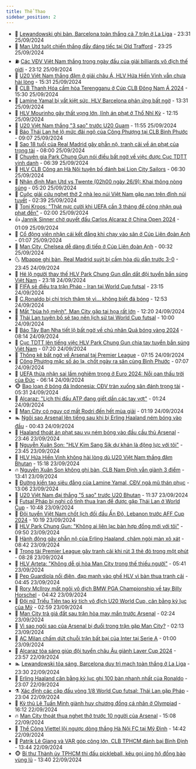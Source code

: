 ```yaml
---
title: Thể Thao
sidebar_position: 2
---
```


<!-- dantri-the-thao:START -->
- 🎡 [Lewandowski ghi bàn, Barcelona toàn thắng cả 7 trận ở La Liga](https://dantri.com.vn/the-thao/lewandowski-ghi-ban-barcelona-toan-thang-ca-7-tran-o-la-liga-20240926062935398.htm) - 23:31 25/09/2024
- 💯 [Man Utd tuột chiến thắng đầy đáng tiếc tại Old Trafford](https://dantri.com.vn/the-thao/man-utd-tuot-chien-thang-day-dang-tiec-tai-old-trafford-20240926062118584.htm) - 23:25 25/09/2024
- ⛽️ [Các VĐV Việt Nam thắng trong ngày đầu của giải billiards vô địch thế giới](https://dantri.com.vn/the-thao/cac-vdv-viet-nam-thang-trong-ngay-dau-cua-giai-billiards-vo-dich-the-gioi-20240925225435970.htm) - 23:12 25/09/2024
- 💃 [U20 Việt Nam thắng đậm ở giải châu Á, HLV Hứa Hiền Vinh vẫn chưa hài lòng](https://dantri.com.vn/the-thao/u20-viet-nam-thang-dam-o-giai-chau-a-hlv-hua-hien-vinh-van-chua-hai-long-20240925222913644.htm) - 15:31 25/09/2024
- 🌈 [CLB Thanh Hóa cầm hòa Terengganu ở Cúp CLB Đông Nam Á 2024](https://dantri.com.vn/the-thao/clb-thanh-hoa-cam-hoa-terengganu-o-cup-clb-dong-nam-a-2024-20240925223514960.htm) - 15:30 25/09/2024
- 🦅 [Lamine Yamal bị vắt kiệt sức, HLV Barcelona phản ứng bất ngờ](https://dantri.com.vn/the-thao/lamine-yamal-bi-vat-kiet-suc-hlv-barcelona-phan-ung-bat-ngo-20240925193137515.htm) - 13:31 25/09/2024
- 🌝 [HLV Mourinho gây thất vọng lớn, lĩnh án phạt ở Thổ Nhĩ Kỳ](https://dantri.com.vn/the-thao/hlv-mourinho-gay-that-vong-lon-linh-an-phat-o-tho-nhi-ky-20240925191426639.htm) - 12:15 25/09/2024
- 🚀 [U20 Việt Nam thắng &quot;3 sao&quot; trước U20 Guam](https://dantri.com.vn/the-thao/u20-viet-nam-thang-3-sao-truoc-u20-guam-20240925185516855.htm) - 11:55 25/09/2024
- 🎉 [Báo Thái Lan hé lộ mức đãi ngộ của Công Phượng tại CLB Bình Phước](https://dantri.com.vn/the-thao/bao-thai-lan-he-lo-muc-dai-ngo-cua-cong-phuong-tai-clb-binh-phuoc-20240925125947441.htm) - 09:07 25/09/2024
- 📝 [Sao 18 tuổi của Real Madrid gây phẫn nộ, tranh cãi về án phạt của trọng tài](https://dantri.com.vn/the-thao/sao-18-tuoi-cua-real-madrid-gay-phan-no-tranh-cai-ve-an-phat-cua-trong-tai-20240925144013280.htm) - 08:00 25/09/2024
- 🦄 [Chuyên gia Park Chung Gun nói điều bất ngờ về việc được Cục TDTT vinh danh](https://dantri.com.vn/the-thao/chuyen-gia-park-chung-gun-noi-dieu-bat-ngo-ve-viec-duoc-cuc-tdtt-vinh-danh-20240925132330487.htm) - 06:39 25/09/2024
- 🎉 [HLV CLB Công an Hà Nội tuyên bố đánh bại Lion City Sailors](https://dantri.com.vn/the-thao/hlv-clb-cong-an-ha-noi-tuyen-bo-danh-bai-lion-city-sailors-20240925134813875.htm) - 06:30 25/09/2024
- 💼 [Nhận định Man Utd vs Twente &lpar;02h00 ngày 26/9&rpar;: Khai thông nòng súng](https://dantri.com.vn/the-thao/nhan-dinh-man-utd-vs-twente-02h00-ngay-269-khai-thong-nong-sung-20240925122000954.htm) - 05:20 25/09/2024
- 🤡 [Cuộc giải cứu nghẹt thở 2 nhà leo núi Việt Nam gặp nạn trên đỉnh núi tuyết](https://dantri.com.vn/the-thao/cuoc-giai-cuu-nghet-tho-2-nha-leo-nui-viet-nam-gap-nan-tren-dinh-nui-tuyet-20240925093952945.htm) - 02:39 25/09/2024
- 🦆 [Toni Kroos: &quot;Thật nực cười khi UEFA cần 3 tháng để công nhận quả phạt đền&quot;](https://dantri.com.vn/the-thao/toni-kroos-that-nuc-cuoi-khi-uefa-can-3-thang-de-cong-nhan-qua-phat-den-20240925085717012.htm) - 02:00 25/09/2024
- 👍 [Jannik Sinner chờ quyết đấu Carlos Alcaraz ở China Open 2024](https://dantri.com.vn/the-thao/jannik-sinner-cho-quyet-dau-carlos-alcaraz-o-china-open-2024-20240925071010178.htm) - 01:09 25/09/2024
- 💼 [Cổ động viên nhận cái kết đắng khi chạy vào sân ở Cúp Liên đoàn Anh](https://dantri.com.vn/the-thao/co-dong-vien-nhan-cai-ket-dang-khi-chay-vao-san-o-cup-lien-doan-anh-20240925073952496.htm) - 01:07 25/09/2024
- 🦒 [Man City, Chelsea dễ dàng đi tiếp ở Cúp Liên đoàn Anh](https://dantri.com.vn/the-thao/man-city-chelsea-de-dang-di-tiep-o-cup-lien-doan-anh-20240925072548674.htm) - 00:32 25/09/2024
- 🌜 [Mbappe ghi bàn, Real Madrid suýt bị cầm hòa dù dẫn trước 3-0](https://dantri.com.vn/the-thao/mbappe-ghi-ban-real-madrid-suyt-bi-cam-hoa-du-dan-truoc-3-0-20240925064330104.htm) - 23:45 24/09/2024
- 🦆 [Hé lộ người thay thế HLV Park Chung Gun dẫn dắt đội tuyển bắn súng Việt Nam](https://dantri.com.vn/the-thao/he-lo-nguoi-thay-the-hlv-park-chung-gun-dan-dat-doi-tuyen-ban-sung-viet-nam-20240924230240501.htm) - 23:18 24/09/2024
- 💪 [FIFA sẽ điều tra trận Pháp - Iran tại World Cup futsal](https://dantri.com.vn/the-thao/fifa-se-dieu-tra-tran-phap-iran-tai-world-cup-futsal-20240924231206259.htm) - 23:15 24/09/2024
- 🧠 [C.Ronaldo bị chỉ trích thậm tệ vì… không biết đá bóng](https://dantri.com.vn/the-thao/cronaldo-bi-chi-trich-tham-te-vi-khong-biet-da-bong-20240924195328473.htm) - 12:53 24/09/2024
- 🦄 [Mất &quot;bùa hộ mệnh&quot;, Man City gặp tai họa rất lớn](https://dantri.com.vn/the-thao/mat-bua-ho-menh-man-city-gap-tai-hoa-rat-lon-20240924192007042.htm) - 12:20 24/09/2024
- 🥸 [Thái Lan tuyên bố sẽ tạo nên lịch sử tại World Cup futsal](https://dantri.com.vn/the-thao/thai-lan-tuyen-bo-se-tao-nen-lich-su-tai-world-cup-futsal-20240924125005178.htm) - 10:00 24/09/2024
- 🤠 [Báo Tây Ban Nha tiết lộ bất ngờ về chủ nhân Quả bóng vàng 2024](https://dantri.com.vn/the-thao/bao-tay-ban-nha-tiet-lo-bat-ngo-ve-chu-nhan-qua-bong-vang-2024-20240924151346721.htm) - 08:14 24/09/2024
- 👺 [Cục TDTT lên tiếng việc HLV Park Chung Gun chia tay tuyển bắn súng Việt Nam](https://dantri.com.vn/the-thao/cuc-tdtt-len-tieng-viec-hlv-park-chung-gun-chia-tay-tuyen-ban-sung-viet-nam-20240924135220078.htm) - 07:20 24/09/2024
- 📝 [Thống kê bất ngờ về Arsenal tại Premier League](https://dantri.com.vn/the-thao/thong-ke-bat-ngo-ve-arsenal-tai-premier-league-20240924113518216.htm) - 07:15 24/09/2024
- 🦆 [Công Phượng mặc số áo lạ, chốt ngày ra sân cùng Bình Phước](https://dantri.com.vn/the-thao/cong-phuong-mac-so-ao-la-chot-ngay-ra-san-cung-binh-phuoc-20240924140724483.htm) - 07:07 24/09/2024
- 🥳 [UEFA thừa nhận sai lầm nghiêm trọng ở Euro 2024: Nỗi oan thấu trời của Đức](https://dantri.com.vn/the-thao/uefa-thua-nhan-sai-lam-nghiem-trong-o-euro-2024-noi-oan-thau-troi-cua-duc-20240924101357780.htm) - 06:14 24/09/2024
- 🐵 [Bạo loạn ở bóng đá Indonesia: CĐV tràn xuống sân đánh trọng tài](https://dantri.com.vn/the-thao/bao-loan-o-bong-da-indonesia-cdv-tran-xuong-san-danh-trong-tai-20240924123121299.htm) - 05:31 24/09/2024
- 🤩 [Alcaraz: &quot;Lịch thi đấu ATP đang giết dần các tay vợt&quot;](https://dantri.com.vn/the-thao/alcaraz-lich-thi-dau-atp-dang-giet-dan-cac-tay-vot-20240924082309561.htm) - 01:24 24/09/2024
- 🤠 [Man City có nguy cơ mất Rodri đến hết mùa giải](https://dantri.com.vn/the-thao/man-city-co-nguy-co-mat-rodri-den-het-mua-giai-20240924081004428.htm) - 01:19 24/09/2024
- 🏊 [Ngôi sao Arsenal lên tiếng sau khi bị Erling Haaland ném bóng vào đầu](https://dantri.com.vn/the-thao/ngoi-sao-arsenal-len-tieng-sau-khi-bi-erling-haaland-nem-bong-vao-dau-20240924072049611.htm) - 00:43 24/09/2024
- 🗽 [Haaland thoát án phạt sau vụ ném bóng vào đầu cầu thủ Arsenal](https://dantri.com.vn/the-thao/haaland-thoat-an-phat-sau-vu-nem-bong-vao-dau-cau-thu-arsenal-20240924064436694.htm) - 23:46 23/09/2024
- 🚀 [Nguyễn Xuân Son: &quot;HLV Kim Sang Sik dự khán là động lực với tôi&quot;](https://dantri.com.vn/the-thao/nguyen-xuan-son-hlv-kim-sang-sik-du-khan-la-dong-luc-voi-toi-20240924070234235.htm) - 23:45 23/09/2024
- 🎉 [HLV Hứa Hiền Vinh không hài lòng dù U20 Việt Nam thắng đậm Bhutan](https://dantri.com.vn/the-thao/hlv-hua-hien-vinh-khong-hai-long-du-u20-viet-nam-thang-dam-bhutan-20240923221730960.htm) - 15:18 23/09/2024
- 🔥 [Nguyễn Xuân Son không ghi bàn, CLB Nam Định vẫn giành 3 điểm](https://dantri.com.vn/the-thao/nguyen-xuan-son-khong-ghi-ban-clb-nam-dinh-van-gianh-3-diem-20240923203906847.htm) - 13:41 23/09/2024
- 🎉 [Đường kiến tạo siêu đẳng của Lamine Yamal, CĐV ngả mũ thán phục](https://dantri.com.vn/the-thao/duong-kien-tao-sieu-dang-cua-lamine-yamal-cdv-nga-mu-than-phuc-20240923200504180.htm) - 13:06 23/09/2024
- 🎡 [U20 Việt Nam đại thắng &quot;5 sao&quot; trước U20 Bhutan](https://dantri.com.vn/the-thao/u20-viet-nam-dai-thang-5-sao-truoc-u20-bhutan-20240923183716050.htm) - 11:37 23/09/2024
- 🐻 [Futsal Pháp bị nghi cố tình thua Iran để được gặp Thái Lan ở World Cup](https://dantri.com.vn/the-thao/futsal-phap-bi-nghi-co-tinh-thua-iran-de-duoc-gap-thai-lan-o-world-cup-20240923172654620.htm) - 10:48 23/09/2024
- 🌊 [Đội tuyển Việt Nam chốt lịch đối đầu Ấn Độ, Lebanon trước AFF Cup 2024](https://dantri.com.vn/the-thao/doi-tuyen-viet-nam-chot-lich-doi-dau-an-do-lebanon-truoc-aff-cup-2024-20240923170700006.htm) - 10:19 23/09/2024
- 💃 [HLV Park Chung Gun: &quot;Không ai liên lạc bàn hợp đồng mới với tôi&quot;](https://dantri.com.vn/the-thao/hlv-park-chung-gun-khong-ai-lien-lac-ban-hop-dong-moi-voi-toi-20240923161359968.htm) - 09:50 23/09/2024
- 🤔 [Hành động gây phẫn nộ của Erling Haaland, châm ngòi màn xô xát](https://dantri.com.vn/the-thao/hanh-dong-gay-phan-no-cua-erling-haaland-cham-ngoi-man-xo-xat-20240923124238525.htm) - 08:42 23/09/2024
- 🤭 [Trọng tài Premier League gây tranh cãi khi rút 3 thẻ đỏ trong một phút](https://dantri.com.vn/the-thao/trong-tai-premier-league-gay-tranh-cai-khi-rut-3-the-do-trong-mot-phut-20240923151923078.htm) - 08:28 23/09/2024
- 👹 [HLV Arteta: &quot;Không dễ gì hòa Man City trong thế thiếu người&quot;](https://dantri.com.vn/the-thao/hlv-arteta-khong-de-gi-hoa-man-city-trong-the-thieu-nguoi-20240923131155815.htm) - 05:41 23/09/2024
- 🗽 [Pep Guardiola nổi điên, đạp mạnh vào ghế HLV vì bàn thua tranh cãi](https://dantri.com.vn/the-thao/pep-guardiola-noi-dien-dap-manh-vao-ghe-hlv-vi-ban-thua-tranh-cai-20240923114504926.htm) - 04:45 23/09/2024
- 🥳 [Rory McIlroy mất ngôi vô địch BMW PGA Championship về tay Billy Horschel](https://dantri.com.vn/the-thao/rory-mcilroy-mat-ngoi-vo-dich-bmw-pga-championship-ve-tay-billy-horschel-20240923131124974.htm) - 04:42 23/09/2024
- 💃 [Đội nữ Triều Tiên tạo kỳ tích vô địch U20 World Cup, cân bằng kỷ lục của Mỹ](https://dantri.com.vn/the-thao/doi-nu-trieu-tien-tao-ky-tich-vo-dich-u20-world-cup-can-bang-ky-luc-cua-my-20240923095901498.htm) - 02:59 23/09/2024
- 🧰 [Man City trả giá đắt sau trận hòa may mắn trước Arsenal](https://dantri.com.vn/the-thao/man-city-tra-gia-dat-sau-tran-hoa-may-man-truoc-arsenal-20240923092411344.htm) - 02:24 23/09/2024
- 💪 [Vì sao ngôi sao của Arsenal bị đuổi trong trận gặp Man City?](https://dantri.com.vn/the-thao/vi-sao-ngoi-sao-cua-arsenal-bi-duoi-trong-tran-gap-man-city-20240923091330798.htm) - 02:13 23/09/2024
- 🚀 [AC Milan chấm dứt chuỗi trận bất bại của Inter tại Serie A](https://dantri.com.vn/the-thao/ac-milan-cham-dut-chuoi-tran-bat-bai-cua-inter-tai-serie-a-20240923091301739.htm) - 01:00 23/09/2024
- 🤠 [Alcaraz tỏa sáng giúp đội tuyển châu Âu giành Laver Cup 2024](https://dantri.com.vn/the-thao/alcaraz-toa-sang-giup-doi-tuyen-chau-au-gianh-laver-cup-2024-20240923065417051.htm) - 23:57 22/09/2024
- 🏊 [Lewandowski tỏa sáng, Barcelona duy trì mạch toàn thắng ở La Liga](https://dantri.com.vn/the-thao/lewandowski-toa-sang-barcelona-duy-tri-mach-toan-thang-o-la-liga-20240923062841537.htm) - 23:30 22/09/2024
- 🦄 [Erling Haaland cân bằng kỷ lục ghi 100 bàn nhanh nhất của Ronaldo](https://dantri.com.vn/the-thao/erling-haaland-can-bang-ky-luc-ghi-100-ban-nhanh-nhat-cua-ronaldo-20240923000051596.htm) - 23:07 22/09/2024
- ⚗️ [Xác định các cặp đấu vòng 1/8 World Cup futsal: Thái Lan gặp Pháp](https://dantri.com.vn/the-thao/xac-dinh-cac-cap-dau-vong-18-world-cup-futsal-thai-lan-gap-phap-20240923022457459.htm) - 23:04 22/09/2024
- 🥷 [Kỳ thủ Lê Tuấn Minh giành huy chương đồng cá nhân ở Olympiad](https://dantri.com.vn/the-thao/ky-thu-le-tuan-minh-gianh-huy-chuong-dong-ca-nhan-o-olympiad-20240922232213481.htm) - 16:12 22/09/2024
- 🔥 [Man City thoát thua nghẹt thở trước 10 người của Arsenal](https://dantri.com.vn/the-thao/man-city-thoat-thua-nghet-tho-truoc-10-nguoi-cua-arsenal-20240922220838847.htm) - 15:08 22/09/2024
- 🦅 [Thể Công Viettel lội ngược dòng thắng Hà Nội FC tại Mỹ Đình](https://dantri.com.vn/the-thao/the-cong-viettel-loi-nguoc-dong-thang-ha-noi-fc-tai-my-dinh-20240922214212215.htm) - 14:42 22/09/2024
- 🌝 [Patrik Lê Giang và VAR góp công lớn, CLB TPHCM đánh bại Bình Định](https://dantri.com.vn/the-thao/patrik-le-giang-va-var-gop-cong-lon-clb-tphcm-danh-bai-binh-dinh-20240922203539629.htm) - 13:44 22/09/2024
- 🐵 [Bí thư Thành ủy TPHCM thi đấu pickleball, kêu gọi ủng hộ đồng bào vùng lũ](https://dantri.com.vn/the-thao/bi-thu-thanh-uy-tphcm-thi-dau-pickleball-keu-goi-ung-ho-dong-bao-vung-lu-20240922182028575.htm) - 13:40 22/09/2024<!-- dantri-the-thao:END -->
